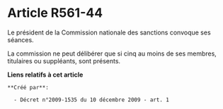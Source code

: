 # Article R561-44

Le président de la Commission nationale des sanctions convoque ses séances. 

La commission ne peut délibérer que si cinq au moins de ses membres, titulaires ou suppléants, sont présents.

**Liens relatifs à cet article**

	**Créé par**:

	  - Décret n°2009-1535 du 10 décembre 2009 - art. 1
